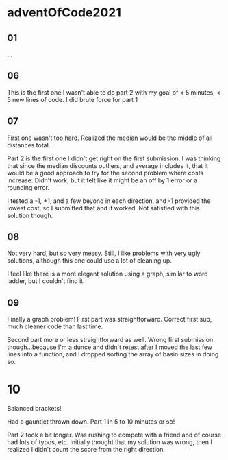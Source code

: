 # adventOfCode2021

## 01



...

## 06
This is the first one I wasn't able to do part 2 with my goal of < 5 minutes,
< 5 new lines of code.  I did brute force for part 1

## 07

First one wasn't too hard.  Realized the median would be the middle of all
distances total.

Part 2 is the first one I didn't get right on the first submission.  I was
thinking that since the median discounts outliers, and average includes it, that
it would be a good approach to try for the second problem where costs increase.
Didn't work, but it felt like it might be an off by 1 error or a rounding error.

I tested a -1, +1, and a few beyond in each direction, and -1 provided the
lowest cost, so I submitted that and it worked.  Not satisfied with this
solution though.

## 08
Not very hard, but so very messy.  Still, I like problems with very ugly
solutions, although this one could use a lot of cleaning up.

I feel like there is a more elegant solution using a graph, similar to word
ladder, but I couldn't find it.

## 09
Finally a graph problem!  First part was straightforward.  Correct first sub,
much cleaner code than last time.

Second part more or less straightforward as well.  Wrong first submission
though...because I'm a dunce and didn't retest after I moved the last few lines
into a function, and I dropped sorting the array of basin sizes in doing so.

# 10
Balanced brackets!

Had a gauntlet thrown down.  Part 1 in 5 to 10 minutes or so!

Part 2 took a bit longer.  Was rushing to compete with a friend and of course
had lots of typos, etc.  Initially thought that my solution was wrong, then
I realized I didn't count the score from the right direction.
